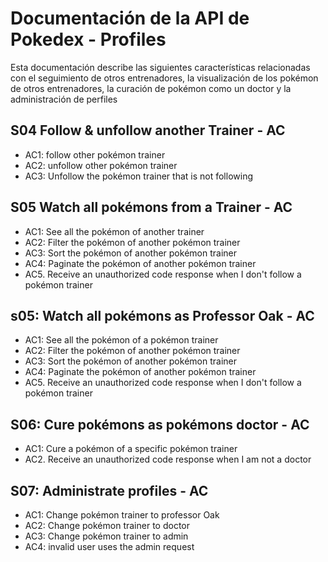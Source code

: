 # Documentación de la API de Pokedex - Profiles
Esta documentación describe las siguientes características relacionadas con el seguimiento de otros entrenadores, la visualización de los pokémon de otros entrenadores, la curación de pokémon como un doctor y la administración de perfiles

## S04 Follow & unfollow another Trainer - AC

- AC1: follow other pokémon trainer
- AC2: unfollow other pokémon trainer
- AC3: Unfollow the pokémon trainer that is not following
 

## S05 Watch all pokémons from a Trainer - AC

- AC1: See all the pokémon of another trainer 
- AC2: Filter the pokémon of another pokémon trainer 
- AC3: Sort the pokémon of another pokémon trainer 
- AC4: Paginate the pokémon of another pokémon trainer 
- AC5. Receive an unauthorized code response when I don't follow a pokémon trainer  


## s05: Watch all pokémons as Professor Oak - AC

- AC1: See all the pokémon of a pokémon trainer 
- AC2: Filter the pokémon of another pokémon trainer 
- AC3: Sort the pokémon of another pokémon trainer 
- AC4: Paginate the pokémon of another pokémon trainer 
- AC5. Receive an unauthorized code response when I don't follow a pokémon trainer  


## S06: Cure pokémons as pokémons doctor - AC

- AC1: Cure a pokémon of a specific pokémon trainer
- AC2. Receive an unauthorized code response when I am not a doctor

## S07: Administrate profiles - AC

- AC1: Change pokémon trainer to professor Oak
- AC2: Change pokémon trainer to doctor
- AC3: Change pokémon trainer to admin
- AC4: invalid user uses the admin request
